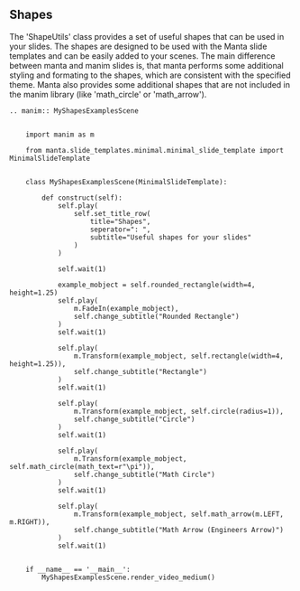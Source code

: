 ## Shapes

The 'ShapeUtils' class provides a set of useful shapes that can be used in your slides. 
The shapes are designed to be used with the Manta slide templates and can be easily added to your scenes.
The main difference between manta and manim slides is, that manta performs some additional styling and formating 
to the shapes, which are consistent with the specified theme.
Manta also provides some additional shapes that are not included in the manim library 
(like 'math_circle' or 'math_arrow').

```{eval-rst}
.. manim:: MyShapesExamplesScene

    
    import manim as m

    from manta.slide_templates.minimal.minimal_slide_template import MinimalSlideTemplate


    class MyShapesExamplesScene(MinimalSlideTemplate):

        def construct(self):
            self.play(
                self.set_title_row(
                    title="Shapes",
                    seperator=": ",
                    subtitle="Useful shapes for your slides"
                )
            )

            self.wait(1)

            example_mobject = self.rounded_rectangle(width=4, height=1.25)
            self.play(
                m.FadeIn(example_mobject),
                self.change_subtitle("Rounded Rectangle")
            )
            self.wait(1)

            self.play(
                m.Transform(example_mobject, self.rectangle(width=4, height=1.25)),
                self.change_subtitle("Rectangle")
            )
            self.wait(1)

            self.play(
                m.Transform(example_mobject, self.circle(radius=1)),
                self.change_subtitle("Circle")
            )
            self.wait(1)

            self.play(
                m.Transform(example_mobject, self.math_circle(math_text=r"\pi")),
                self.change_subtitle("Math Circle")
            )
            self.wait(1)

            self.play(
                m.Transform(example_mobject, self.math_arrow(m.LEFT, m.RIGHT)),
                self.change_subtitle("Math Arrow (Engineers Arrow)")
            )
            self.wait(1)


    if __name__ == '__main__':
        MyShapesExamplesScene.render_video_medium()

```
